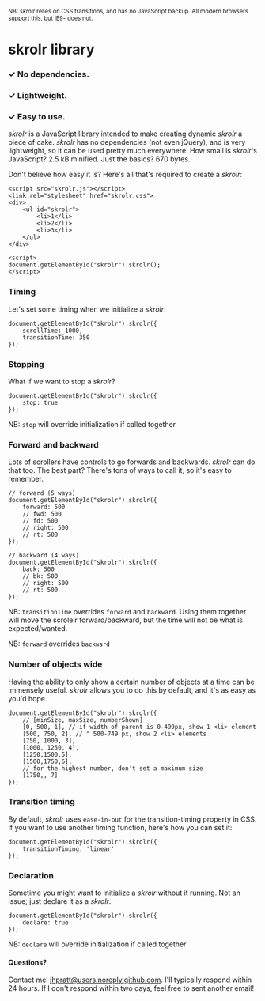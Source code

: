 <sub><super>NB: *skrolr* relies on CSS transitions, and has no JavaScript backup. All modern browsers support this, but IE9- does not.</super></sub>

# skrolr library

### &#x2713; No dependencies.
### &#x2713; Lightweight.
### &#x2713; Easy to use.

*skrolr* is a JavaScript library intended to make creating dynamic *skrolr* a piece of cake. *skrolr* has no dependencies (not even jQuery), and is very lightweight, so it can be used pretty much everywhere. How small is *skrolr*'s JavaScript? 2.5 kB minified. Just the basics? 670 bytes.

Don't believe how easy it is? Here's all that's required to create a *skrolr*:

```
<script src="skrolr.js"></script>
<link rel="stylesheet" href="skrolr.css">
<div>
	<ul id="skrolr">
		<li>1</li>
		<li>2</li>
		<li>3</li>
	</ul>
</div>

<script>
document.getElementById("skrolr").skrolr();
</script>
```

### Timing

Let's set some timing when we initialize a *skrolr*.

```
document.getElementById("skrolr").skrolr({
	scrollTime: 1000,
	transitionTime: 350
});
```

### Stopping

What if we want to stop a *skrolr*?

```
document.getElementById("skrolr").skrolr({
	stop: true
});
```

NB: `stop` will override initialization if called together

### Forward and backward

Lots of scrollers have controls to go forwards and backwards. *skrolr* can do that too. The best part? There's tons of ways to call it, so it's easy to remember.

```
// forward (5 ways)
document.getElementById("skrolr").skrolr({
	forward: 500
	// fwd: 500
	// fd: 500
	// right: 500
	// rt: 500
});
```
```
// backward (4 ways)
document.getElementById("skrolr").skrolr({
	back: 500
	// bk: 500
	// right: 500
	// rt: 500
});
```

NB: `transitionTime` overrides `forward` and `backward`. Using them together will move the scrolelr forward/backward, but the time will not be what is expected/wanted.

NB: `forward` overrides `backward`

### Number of objects wide

Having the ability to only show a certain number of objects at a time can be immensely useful. *skrolr* allows you to do this by default, and it's as easy as you'd hope.

```
document.getElementById("skrolr").skrolr({
	// [minSize, maxSize, numberShown]
	[0, 500, 1], // if width of parent is 0-499px, show 1 <li> element
	[500, 750, 2], // " 500-749 px, show 2 <li> elements
	[750, 1000, 3],
	[1000, 1250, 4],
	[1250,1500,5],
	[1500,1750,6],
	// for the highest number, don't set a maximum size
	[1750,, 7]
});
```

### Transition timing

By default, *skrolr* uses `ease-in-out` for the transition-timing property in CSS. If you want to use another timing function, here's how you can set it:

```
document.getElementById("skrolr").skrolr({
	transitionTiming: 'linear'
});
```

### Declaration

Sometime you might want to initialize a *skrolr* without it running. Not an issue; just declare it as a *skrolr*.

```
document.getElementById("skrolr").skrolr({
	declare: true
});
```

NB: `declare` will override initialization if called together

#### Questions?

Contact me! jhpratt@users.noreply.github.com. I'll typically respond within 24 hours. If I don't respond within two days, feel free to sent another email!
